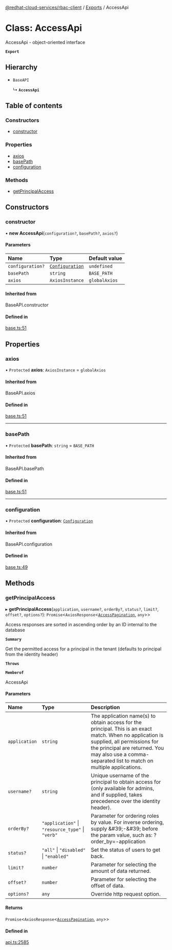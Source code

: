 [@redhat-cloud-services/rbac-client](../README.md) / [Exports](../modules.md) / AccessApi

# Class: AccessApi

AccessApi - object-oriented interface

**`Export`**

## Hierarchy

- `BaseAPI`

  ↳ **`AccessApi`**

## Table of contents

### Constructors

- [constructor](AccessApi.md#constructor)

### Properties

- [axios](AccessApi.md#axios)
- [basePath](AccessApi.md#basepath)
- [configuration](AccessApi.md#configuration)

### Methods

- [getPrincipalAccess](AccessApi.md#getprincipalaccess)

## Constructors

### constructor

• **new AccessApi**(`configuration?`, `basePath?`, `axios?`)

#### Parameters

| Name | Type | Default value |
| :------ | :------ | :------ |
| `configuration?` | [`Configuration`](Configuration.md) | `undefined` |
| `basePath` | `string` | `BASE_PATH` |
| `axios` | `AxiosInstance` | `globalAxios` |

#### Inherited from

BaseAPI.constructor

#### Defined in

[base.ts:51](https://github.com/RedHatInsights/javascript-clients/blob/master/packages/rbac/base.ts#L51)

## Properties

### axios

• `Protected` **axios**: `AxiosInstance` = `globalAxios`

#### Inherited from

BaseAPI.axios

#### Defined in

[base.ts:51](https://github.com/RedHatInsights/javascript-clients/blob/master/packages/rbac/base.ts#L51)

___

### basePath

• `Protected` **basePath**: `string` = `BASE_PATH`

#### Inherited from

BaseAPI.basePath

#### Defined in

[base.ts:51](https://github.com/RedHatInsights/javascript-clients/blob/master/packages/rbac/base.ts#L51)

___

### configuration

• `Protected` **configuration**: [`Configuration`](Configuration.md)

#### Inherited from

BaseAPI.configuration

#### Defined in

[base.ts:49](https://github.com/RedHatInsights/javascript-clients/blob/master/packages/rbac/base.ts#L49)

## Methods

### getPrincipalAccess

▸ **getPrincipalAccess**(`application`, `username?`, `orderBy?`, `status?`, `limit?`, `offset?`, `options?`): `Promise`<`AxiosResponse`<[`AccessPagination`](../interfaces/AccessPagination.md), `any`\>\>

Access responses are sorted in ascending order by an ID internal to the database

**`Summary`**

Get the permitted access for a principal in the tenant (defaults to principal from the identity header)

**`Throws`**

**`Memberof`**

AccessApi

#### Parameters

| Name | Type | Description |
| :------ | :------ | :------ |
| `application` | `string` | The application name(s) to obtain access for the principal. This is an exact match. When no application is supplied, all permissions for the principal are returned. You may also use a comma-separated list to match on multiple applications. |
| `username?` | `string` | Unique username of the principal to obtain access for (only available for admins, and if supplied, takes precedence over the identity header). |
| `orderBy?` | ``"application"`` \| ``"resource_type"`` \| ``"verb"`` | Parameter for ordering roles by value. For inverse ordering, supply \&#39;-\&#39; before the param value, such as: ?order_by&#x3D;-application |
| `status?` | ``"all"`` \| ``"disabled"`` \| ``"enabled"`` | Set the status of users to get back. |
| `limit?` | `number` | Parameter for selecting the amount of data returned. |
| `offset?` | `number` | Parameter for selecting the offset of data. |
| `options?` | `any` | Override http request option. |

#### Returns

`Promise`<`AxiosResponse`<[`AccessPagination`](../interfaces/AccessPagination.md), `any`\>\>

#### Defined in

[api.ts:2585](https://github.com/RedHatInsights/javascript-clients/blob/master/packages/rbac/api.ts#L2585)
